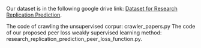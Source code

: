 Our dataset is in the following google drive link:
[Dataset for Research Replication Prediction](https://drive.google.com/file/d/1kH57nqQSnPMcVquul1ojjLtTifyj5aAa/view?usp=sharing).

The code of crawling the unsupervised corpur: crawler_papers.py
The code of our proposed peer loss weakly supervised learning method: research_replication_prediction_peer_loss_function.py.
